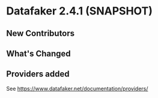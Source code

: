 # Datafaker 2.4.1 (SNAPSHOT)


## New Contributors


## What's Changed


## Providers added

See https://www.datafaker.net/documentation/providers/

